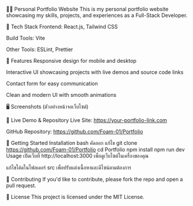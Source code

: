 👨‍💻 Personal Portfolio Website
This is my personal portfolio website showcasing my skills, projects, and experiences as a Full-Stack Developer.

🔧 Tech Stack
Frontend: React.js, Tailwind CSS

Build Tools: Vite

Other Tools: ESLint, Prettier

🚀 Features
Responsive design for mobile and desktop

Interactive UI showcasing projects with live demos and source code links

Contact form for easy communication

Clean and modern UI with smooth animations

🖥️ Screenshots
(ตัวอย่างหน้าจอเว็บไซต์)



🔗 Live Demo & Repository
Live Site: https://your-portfolio-link.com

GitHub Repository: https://github.com/Foam-01/Portfolio

🏁 Getting Started
Installation
bash
คัดลอก
แก้ไข
git clone https://github.com/Foam-01/Portfolio
cd Portfolio
npm install
npm run dev
Usage
เปิดเว็บที่ http://localhost:3000 เพื่อดูเว็บไซต์ในเครื่องของคุณ

แก้ไขโค้ดในโฟลเดอร์ src เพื่อปรับแต่งเนื้อหาและดีไซน์ตามต้องการ

🤝 Contributing
If you'd like to contribute, please fork the repo and open a pull request.

📄 License
This project is licensed under the MIT License.

